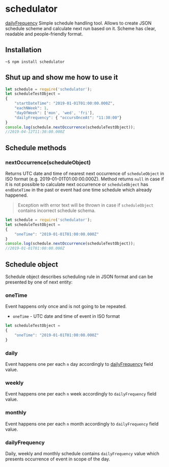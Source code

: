 # schedulator
[dailyFrequency](#dailyFrequency)
Simple schedule handling tool. Allows to create JSON schedule scheme and calculate next run based on it. Scheme has clear, readable and people-friendly format.
## Installation
`~$ npm install schedulator`
## Shut up and show me how to use it
```javascript
let schedule = require('schedulator');
let scheduleTestObject = 
{
    "startDateTime": "2019-01-01T01:00:00.000Z",
    "eachNWeek": 1,
    "dayOfWeek": ['mon', 'wed', 'fri'],
    "dailyFrequency": { "occursOnceAt": "11:30:00"}
}
console.log(schedule.nextOccurrence(scheduleTestObject));
//2019-04-12T11:30:00.000Z
```
## Schedule methods
### nextOccurrence(scheduleObject)
Returns UTC date and time of nearest next occurrence of `scheduleObject` in ISO format (e.g. 2019-01-01T01:00:00.000Z). Method returns `null` in case if it is not possible to calculate next occurrence or `scheduleObject` has `endDateTime` in the past or event had one time schedule which already happened.
> Exception with error text will be thrown in case if `scheduleObject` contains incorrect schedule schema.
```javascript
let schedule = require('schedulator');
let scheduleTestObject = 
{
    "oneTime": "2019-01-01T01:00:00.000Z"
}
console.log(schedule.nextOccurrence(scheduleTestObject));
//2019-01-01T01:00:00.000Z
```
## Schedule object
Schedule object describes scheduling rule in JSON format and can be presented by one of next entity:
### oneTime
Event happens only once and is not going to be repeated.

 - `oneTime` - UTC date and time of event in ISO format

```javascript
let scheduleTestObject = 
{ 
    "oneTime": "2019-01-01T01:00:00.000Z"
}
```
### daily
Event happens one per each `n` day accordingly to [dailyFrequency](#dailyFrequency) field value.
### weekly
Event happens one per each `n` week accordingly to `dailyFrequency` field value.
### monthly
Event happens one per each `n` month accordingly to `dailyFrequency` field value.
### dailyFrequency
Daily, weekly and monthly schedule contains `dailyFrequency` value which presents occurrence of event in scope of the day.